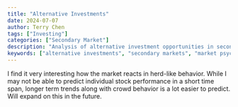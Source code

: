 ```yaml
---
title: "Alternative Investments"
date: 2024-07-07
author: Terry Chen
tags: ["Investing"]
categories: ["Secondary Market"]
description: "Analysis of alternative investment opportunities in secondary markets, exploring market psychology, herd behavior, and long-term investment trends. Understanding crowd behavior patterns in financial markets."
keywords: ["alternative investments", "secondary markets", "market psychology", "behavioral finance", "herd behavior", "investment trends", "market analysis", "crowd behavior"]
---
```


I find it very interesting how the market reacts in herd-like behavior. While I may not be able to predict individual stock performance in a short time span, longer term trends along with crowd behavior is a lot easier to predict. Will expand on this in the future. 